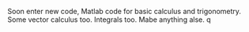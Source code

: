 Soon enter new code, Matlab code for basic calculus and trigonometry.
Some vector calculus too. Integrals too. Mabe anything alse.
q
